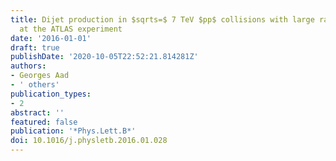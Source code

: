 ```yaml
---
title: Dijet production in $sqrts=$ 7 TeV $pp$ collisions with large rapidity gaps
  at the ATLAS experiment
date: '2016-01-01'
draft: true
publishDate: '2020-10-05T22:52:21.814281Z'
authors:
- Georges Aad
- ' others'
publication_types:
- 2
abstract: ''
featured: false
publication: '*Phys.Lett.B*'
doi: 10.1016/j.physletb.2016.01.028
---
```


